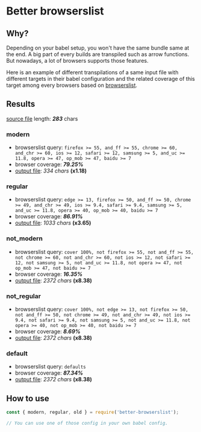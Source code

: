 # Better browserslist

## Why?

Depending on your babel setup, you won't have the same bundle same at the end. A big part of every builds are transpiled such as arrow functions. But nowadays, a lot of browsers supports those features.

Here is an example of different transpilations of a same input file with different targets in their babel configuration and the related coverage of this target among every browsers based on [browserslist](https://github.com/browserslist/browserslist).

## Results

[source file](./inputcode.js) length: _**283**_ chars

### modern

- browserslist query: `firefox >= 55, and_ff >= 55, chrome >= 60, and_chr >= 60, ios >= 12, safari >= 12, samsung >= 5, and_uc >= 11.8, opera >= 47, op_mob >= 47, baidu >= 7`
- browser coverage: _**79.25%**_
- [output file](./build/modern.js): _334 chars_ **(x1.18)**


### regular

- browserslist query: `edge >= 13, firefox >= 50, and_ff >= 50, chrome >= 49, and_chr >= 49, ios >= 9.4, safari >= 9.4, samsung >= 5, and_uc >= 11.8, opera >= 40, op_mob >= 40, baidu >= 7`
- browser coverage: _**86.91%**_
- [output file](./build/regular.js): _1033 chars_ **(x3.65)**


### not_modern

- browserslist query: `cover 100%, not firefox >= 55, not and_ff >= 55, not chrome >= 60, not and_chr >= 60, not ios >= 12, not safari >= 12, not samsung >= 5, not and_uc >= 11.8, not opera >= 47, not op_mob >= 47, not baidu >= 7`
- browser coverage: _**16.35%**_
- [output file](./build/not_modern.js): _2372 chars_ **(x8.38)**


### not_regular

- browserslist query: `cover 100%, not edge >= 13, not firefox >= 50, not and_ff >= 50, not chrome >= 49, not and_chr >= 49, not ios >= 9.4, not safari >= 9.4, not samsung >= 5, not and_uc >= 11.8, not opera >= 40, not op_mob >= 40, not baidu >= 7`
- browser coverage: _**8.69%**_
- [output file](./build/not_regular.js): _2372 chars_ **(x8.38)**


### default

- browserslist query: `defaults`
- browser coverage: _**87.34%**_
- [output file](./build/default.js): _2372 chars_ **(x8.38)**


## How to use

```js
const { modern, regular, old } = require('better-browserslist');

// You can use one of those config in your own babel config.
```
